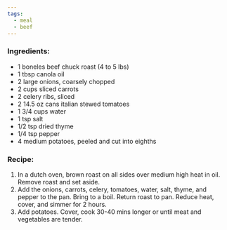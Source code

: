 ```yaml
---
tags:
  - meal
  - beef
---
```

### Ingredients:
- 1 boneles beef chuck roast (4 to 5 lbs)
- 1 tbsp canola oil
- 2 large onions, coarsely chopped
- 2 cups sliced carrots
- 2 celery ribs, sliced
- 2 14.5 oz cans italian stewed tomatoes
- 1 3/4 cups water
- 1 tsp salt
- 1/2 tsp dried thyme
- 1/4 tsp pepper
- 4 medium potatoes, peeled and cut into eighths

### Recipe:
1. In a dutch oven, brown roast on all sides over medium high heat in oil. Remove roast and set aside. 
2. Add the onions, carrots, celery, tomatoes, water, salt, thyme, and pepper to the pan. Bring to a boil. Return roast to pan. Reduce heat, cover, and simmer for 2 hours.
3. Add potatoes. Cover, cook 30-40 mins longer or until meat and vegetables are tender.
